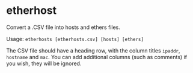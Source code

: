 # etherhost

Convert a .CSV file into hosts and ethers files.

Usage: `etherhosts [etherhosts.csv] [hosts] [ethers]`

The CSV file should have a heading row, with the column titles `ipaddr`, `hostname` and `mac`. You can add additional columns (such as comments) if you wish, they will be ignored.

